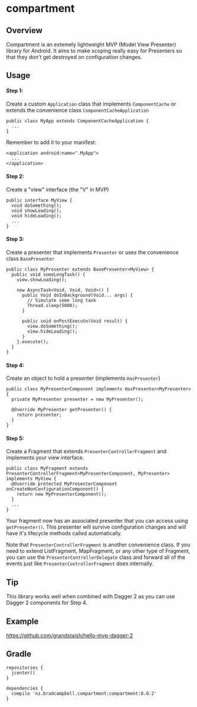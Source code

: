 # compartment

## Overview

Compartment is an extemely lightweight MVP (Model View Presenter) library for Android. It aims to make scoping really easy for Presenters so that they don't get destroyed on configuration changes. 

## Usage

#### Step 1: 
Create a custom `Application` class that implements `ComponentCache` or extends the convenience class `ComponentCacheApplication`

```
public class MyApp extends ComponentCacheApplication {
  ...
}
```

Remember to add it to your manifest:

```
<application android:name=".MyApp">
  ...
</application>
```

#### Step 2: 
Create a "view" interface (the "V" in MVP)

```
public interface MyView {
  void doSomething();
  void showLoading();
  void hideLoading();
  ...
}
```

#### Step 3: 
Create a presenter that implements `Presenter` or uses the convenience class `BasePresenter`
```
public class MyPresenter extends BasePresenter<MyView> {
  public void someLongTask() {
    view.showLoading();
    
    new AsyncTask<Void, Void, Void>() {
      public Void doInBackground(Void... args) {
        // Simulate some long task
        Thread.sleep(5000);
      }
      
      public void onPostExecute(Void result) {
        view.doSomething();
        view.hideLoading();
      }
    }.execute();
  }
}
```

#### Step 4: 
Create an object to hold a presenter (implements `HasPresenter`)

```
public class MyPresenterComponent implements HasPresenter<MyPresenter> {
  private MyPresenter presenter = new MyPresenter();
  
  @Override MyPresenter getPresenter() {
    return presenter;
  }
}
```

#### Step 5: 
Create a Fragment that extends `PresenterControllerFragment` and implements your view interface. 

```
public class MyFragment extends PresenterControllerFragment<MyPresenterComponent, MyPresenter> implements MyView {
  @Override protected MyPresenterComponent onCreateNonConfigurationComponent() {
    return new MyPresenterComponent();
  }
  ...
}
```

Your fragment now has an associated presenter that you can access using `getPresenter()`. This presenter will survive configuration changes and will have it's lifecycle methods called automatically.

Note that `PresenterControllerFragment` is another convenience class. If you need to extend ListFragment, MapFragment, or any other type of Fragment, you can use the `PresenterControllerDelegate` class and forward all of the events just like `PresenterControllerFragment` does internally. 

## Tip

This library works well when combined with Dagger 2 as you can use Dagger 2 components for Step 4.

## Example

https://github.com/grandstaish/hello-mvp-dagger-2

## Gradle 

```
repositories {
  jcenter()
}

dependencies {
  compile 'nz.bradcampbell.compartment:compartment:0.0.2'
}
```
